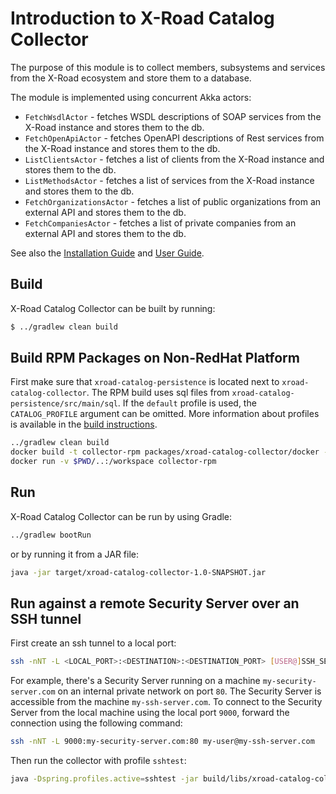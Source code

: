 # Introduction to X-Road Catalog Collector

The purpose of this module is to collect members, subsystems and services from the X-Road ecosystem and store them to 
a database. 

The module is implemented using concurrent Akka actors: 

* `FetchWsdlActor` - fetches WSDL descriptions of SOAP services from the X-Road instance and stores them to the db.
* `FetchOpenApiActor` - fetches OpenAPI descriptions of Rest services from the X-Road instance and stores them to the db.
* `ListClientsActor` - fetches a list of clients from the X-Road instance and stores them to the db.
* `ListMethodsActor` - fetches a list of services from the X-Road instance and stores them to the db.
* `FetchOrganizationsActor` - fetches a list of public organizations from an external API and stores them to the db.
* `FetchCompaniesActor` - fetches a list of private companies from an external API and stores them to the db.

See also the [Installation Guide](../doc/xroad_catalog_installation_guide.md) and
[User Guide](../doc/xroad_catalog_user_guide.md).

## Build

X-Road Catalog Collector can be built by running:

```bash
$ ../gradlew clean build
```

## Build RPM Packages on Non-RedHat Platform

First make sure that `xroad-catalog-persistence` is located next to `xroad-catalog-collector`. The RPM build uses sql
files from `xroad-catalog-persistence/src/main/sql`. If the `default` profile is used, the `CATALOG_PROFILE` argument
can be omitted. More information about profiles is available in the [build instructions](../BUILD.md#profiles).

```bash
../gradlew clean build
docker build -t collector-rpm packages/xroad-catalog-collector/docker --build-arg CATALOG_PROFILE=<PROFILE>
docker run -v $PWD/..:/workspace collector-rpm
```

## Run

X-Road Catalog Collector can be run by using Gradle:

```bash
../gradlew bootRun
```

or by running it from a JAR file:

```bash
java -jar target/xroad-catalog-collector-1.0-SNAPSHOT.jar
```

## Run against a remote Security Server over an SSH tunnel

First create an ssh tunnel to a local port:

```bash
ssh -nNT -L <LOCAL_PORT>:<DESTINATION>:<DESTINATION_PORT> [USER@]SSH_SERVER
```

For example, there's a Security Server running on a machine `my-security-server.com` on an internal private network on
port `80`. The Security Server is accessible from the machine `my-ssh-server.com`. To connect to the Security Server from
the local machine using the local port `9000`, forward the connection using the following command:

```bash
ssh -nNT -L 9000:my-security-server.com:80 my-user@my-ssh-server.com
```

Then run the collector with profile `sshtest`:

```bash
java -Dspring.profiles.active=sshtest -jar build/libs/xroad-catalog-collector.jar --spring.config.name=collector,catalogdb
```
